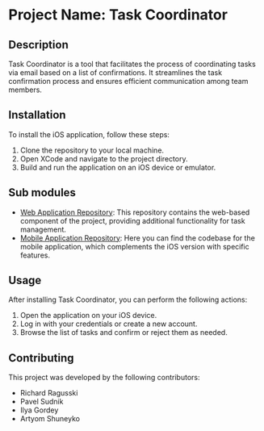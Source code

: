 # Project Name: Task Coordinator

## Description
Task Coordinator is a tool that facilitates the process of coordinating tasks via email based on a list of confirmations. It streamlines the task confirmation process and ensures efficient communication among team members.

## Installation
To install the iOS application, follow these steps:
1. Clone the repository to your local machine.
2. Open XCode and navigate to the project directory.
3. Build and run the application on an iOS device or emulator.

## Sub modules
- [Web Application Repository](https://github.com/fpmi-hci-2023/project13b-web-chatgpt): This repository contains the web-based component of the project, providing additional functionality for task management.
- [Mobile Application Repository](https://github.com/fpmi-hci-2023/project13b-mobile-chatgpt): Here you can find the codebase for the mobile application, which complements the iOS version with specific features.

## Usage
After installing Task Coordinator, you can perform the following actions:
1. Open the application on your iOS device.
2. Log in with your credentials or create a new account.
3. Browse the list of tasks and confirm or reject them as needed.

## Contributing
This project was developed by the following contributors:
- Richard Ragusski
- Pavel Sudnik
- Ilya Gordey
- Artyom Shuneyko
